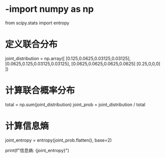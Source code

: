 # -import numpy as np
from scipy.stats import entropy

# 定义联合分布
joint_distribution = np.array([
    [0.125,0.0625,0.03125,0.03125],
    [0.0625,0.125,0.03125,0.03125],
    [0.0625,0.0625,0.0625,0.0625]
    [0.25,0,0,0]
])

# 计算联合概率分布
total = np.sum(joint_distribution)
joint_prob = joint_distribution / total

# 计算信息熵
joint_entropy = entropy(joint_prob.flatten(), base=2)

print(f"信息熵: {joint_entropy}")
